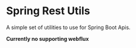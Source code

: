 # Spring Rest Utils

A simple set of utilities to use for Spring Boot Apis.  

**Currently no supporting webflux**
